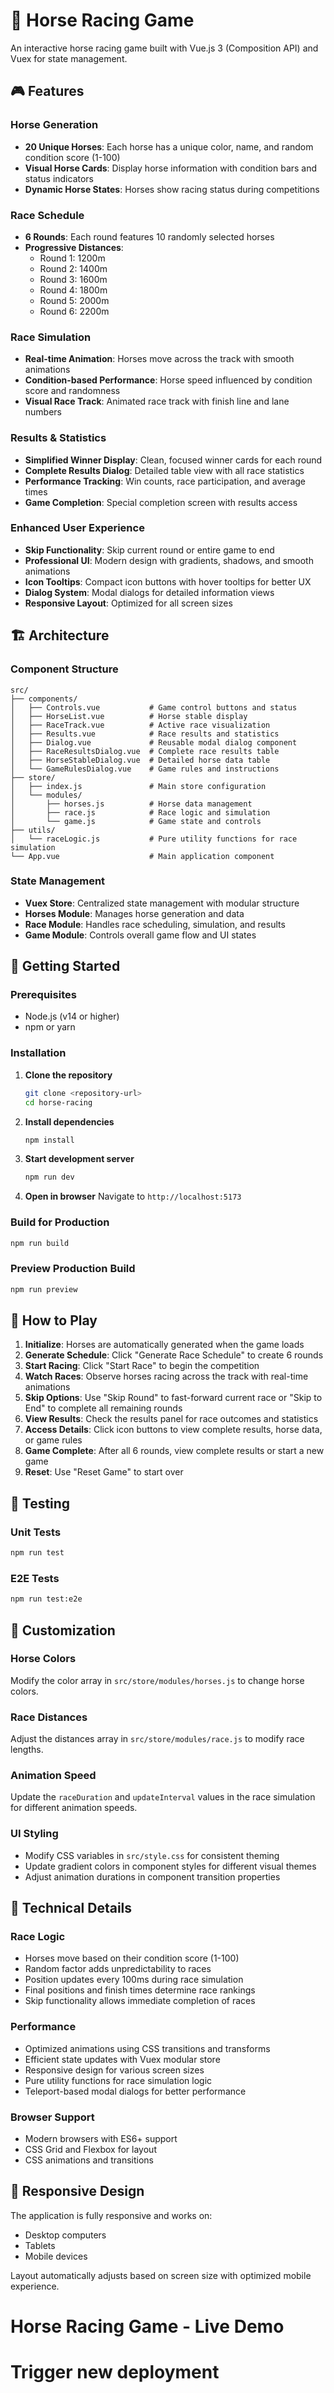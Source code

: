 # 🐎 Horse Racing Game

An interactive horse racing game built with Vue.js 3 (Composition API) and Vuex for state management.

## 🎮 Features

### Horse Generation
- **20 Unique Horses**: Each horse has a unique color, name, and random condition score (1-100)
- **Visual Horse Cards**: Display horse information with condition bars and status indicators
- **Dynamic Horse States**: Horses show racing status during competitions

### Race Schedule
- **6 Rounds**: Each round features 10 randomly selected horses
- **Progressive Distances**: 
  - Round 1: 1200m
  - Round 2: 1400m
  - Round 3: 1600m
  - Round 4: 1800m
  - Round 5: 2000m
  - Round 6: 2200m

### Race Simulation
- **Real-time Animation**: Horses move across the track with smooth animations
- **Condition-based Performance**: Horse speed influenced by condition score and randomness
- **Visual Race Track**: Animated race track with finish line and lane numbers

### Results & Statistics
- **Simplified Winner Display**: Clean, focused winner cards for each round
- **Complete Results Dialog**: Detailed table view with all race statistics
- **Performance Tracking**: Win counts, race participation, and average times
- **Game Completion**: Special completion screen with results access

### Enhanced User Experience
- **Skip Functionality**: Skip current round or entire game to end
- **Professional UI**: Modern design with gradients, shadows, and smooth animations
- **Icon Tooltips**: Compact icon buttons with hover tooltips for better UX
- **Dialog System**: Modal dialogs for detailed information views
- **Responsive Layout**: Optimized for all screen sizes

## 🏗️ Architecture

### Component Structure
```
src/
├── components/
│   ├── Controls.vue           # Game control buttons and status
│   ├── HorseList.vue          # Horse stable display
│   ├── RaceTrack.vue          # Active race visualization
│   ├── Results.vue            # Race results and statistics
│   ├── Dialog.vue             # Reusable modal dialog component
│   ├── RaceResultsDialog.vue  # Complete race results table
│   ├── HorseStableDialog.vue  # Detailed horse data table
│   └── GameRulesDialog.vue    # Game rules and instructions
├── store/
│   ├── index.js               # Main store configuration
│   └── modules/
│       ├── horses.js          # Horse data management
│       ├── race.js            # Race logic and simulation
│       └── game.js            # Game state and controls
├── utils/
│   └── raceLogic.js           # Pure utility functions for race simulation
└── App.vue                    # Main application component
```

### State Management
- **Vuex Store**: Centralized state management with modular structure
- **Horses Module**: Manages horse generation and data
- **Race Module**: Handles race scheduling, simulation, and results
- **Game Module**: Controls overall game flow and UI states

## 🚀 Getting Started

### Prerequisites
- Node.js (v14 or higher)
- npm or yarn

### Installation

1. **Clone the repository**
   ```bash
   git clone <repository-url>
   cd horse-racing
   ```

2. **Install dependencies**
   ```bash
   npm install
   ```

3. **Start development server**
   ```bash
   npm run dev
   ```

4. **Open in browser**
   Navigate to `http://localhost:5173`

### Build for Production

```bash
npm run build
```

### Preview Production Build

```bash
npm run preview
```

## 🎯 How to Play

1. **Initialize**: Horses are automatically generated when the game loads
2. **Generate Schedule**: Click "Generate Race Schedule" to create 6 rounds
3. **Start Racing**: Click "Start Race" to begin the competition
4. **Watch Races**: Observe horses racing across the track with real-time animations
5. **Skip Options**: Use "Skip Round" to fast-forward current race or "Skip to End" to complete all remaining rounds
6. **View Results**: Check the results panel for race outcomes and statistics
7. **Access Details**: Click icon buttons to view complete results, horse data, or game rules
8. **Game Complete**: After all 6 rounds, view complete results or start a new game
9. **Reset**: Use "Reset Game" to start over

## 🧪 Testing

### Unit Tests
```bash
npm run test
```

### E2E Tests
```bash
npm run test:e2e
```

## 🎨 Customization

### Horse Colors
Modify the color array in `src/store/modules/horses.js` to change horse colors.

### Race Distances
Adjust the distances array in `src/store/modules/race.js` to modify race lengths.

### Animation Speed
Update the `raceDuration` and `updateInterval` values in the race simulation for different animation speeds.

### UI Styling
- Modify CSS variables in `src/style.css` for consistent theming
- Update gradient colors in component styles for different visual themes
- Adjust animation durations in component transition properties

## 🔧 Technical Details

### Race Logic
- Horses move based on their condition score (1-100)
- Random factor adds unpredictability to races
- Position updates every 100ms during race simulation
- Final positions and finish times determine race rankings
- Skip functionality allows immediate completion of races

### Performance
- Optimized animations using CSS transitions and transforms
- Efficient state updates with Vuex modular store
- Responsive design for various screen sizes
- Pure utility functions for race simulation logic
- Teleport-based modal dialogs for better performance

### Browser Support
- Modern browsers with ES6+ support
- CSS Grid and Flexbox for layout
- CSS animations and transitions

## 📱 Responsive Design

The application is fully responsive and works on:
- Desktop computers
- Tablets
- Mobile devices

Layout automatically adjusts based on screen size with optimized mobile experience.



 # Horse Racing Game - Live Demo
# Trigger new deployment
